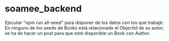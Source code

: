# soamee_backend

Ejecutar "npm run all-seed" para disponer de los datos con los que trabajé.
En ninguno de los seeds de Books está relacionado el ObjectId de su autor; se ha de hacer un post para que esté disponible un Book con Author.
